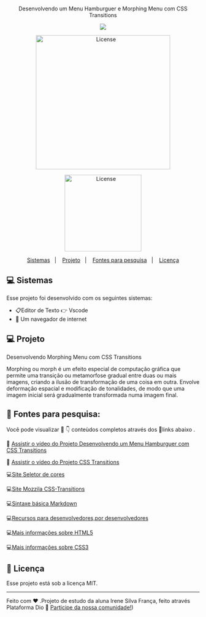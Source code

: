 #
<p align="center">
Desenvolvendo um Menu Hamburguer e Morphing Menu com CSS Transitions
 </p>
 <p align="center">
 <a href="https://youtu.be/zrfSmAmAQW8"><img src="https://img.shields.io/badge/-Youtube-%23EA4335?style=for-the-badge&logo=youtube&logoColor=white" target="_blank"></a>
  </p>
  
  
  <p align="center">
  <img alt="License" src="https://github.com/issf69/CSS-Transitions-2/assets/105497075/e5cdc246-faf6-4827-b191-d7076e8fb536"width="350px">
   <br>

 

<p align="center">
  <img alt="License" src="https://cdn.freebiesupply.com/logos/large/2x/css-3-logo-png-transparent.png" width="200px">
  </p>



<p align="center">
  <a href="#-sistemas">Sistemas</a>&nbsp;&nbsp;&nbsp;|&nbsp;&nbsp;&nbsp;
  <a href="#-projeto">Projeto</a>&nbsp;&nbsp;&nbsp;|&nbsp;&nbsp;&nbsp;
  <a href="#-fontes-para-pesquisa">Fontes para pesquisa</a>&nbsp;&nbsp;&nbsp;|&nbsp;&nbsp;&nbsp;
  <a href="#memo-licença">Licença</a>
</p>


  
 ## 💻 Sistemas

Esse projeto foi desenvolvido com os seguintes sistemas:

- 📋Editor de Texto 👉 Vscode
- 📳 Um navegador de internet


## 💻 Projeto

Desenvolvendo Morphing Menu com CSS Transitions

Morphing ou morph é um efeito especial de computação gráfica que permite uma transição ou metamorfose gradual entre duas ou mais imagens, criando a ilusão de transformação de uma coisa em outra. Envolve deformação espacial e modificação de tonalidades, de modo que uma imagem inicial será gradualmente transformada numa imagem final.

## 🔎 Fontes para pesquisa:  

Você pode visualizar 👀 👇 conteùdos completos através dos 🔗links abaixo .

🎥 [Assistir o vídeo do Projeto Desenvolvendo um Menu Hamburguer  com CSS Transitions](https://youtu.be/zrfSmAmAQW8)

🎥 [Assistir o vídeo do Projeto CSS Transitions](https://www.youtube.com/watch?v=TnGlAPn7J_8)

💻[Site Seletor de cores](https://developer.mozilla.org/pt-BR/docs/Web/CSS/CSS_Colors/Color_picker_tool)

💻[Site Mozzila CSS-Transitions](https://developer.mozilla.org/pt-BR/docs/Web/CSS/CSS_Transitions/Using_CSS_transitions)

💻[Sintaxe básica Markdown](https://www.markdownguide.org/basic-syntax/)

💻[Recursos para desenvolvedores,por desenvolvedores](https://developer.mozilla.org/pt-BR/)

💻[Mais informações sobre HTML5](https://html5.org/)

💻[Mais informações sobre CSS3](https://www.w3.org/Style/CSS/Overview.en.html)

## :memo: Licença

Esse projeto está sob a licença MIT.

---


Feito com ♥ .Projeto de estudo da aluna Irene Silva França, feito através Plataforma Dio :wave: [Participe da nossa comunidade!](https://www.dio.me/))
